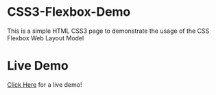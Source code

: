 # CSS3-Flexbox-Demo
This is a simple HTML CSS3 page to demonstrate the usage of the CSS Flexbox Web Layout Model

# Live Demo
<a href="https://abdulbasit1993.github.io/CSS3-Flexbox-Demo" target=”_blank”>Click Here</a> for a live demo!
